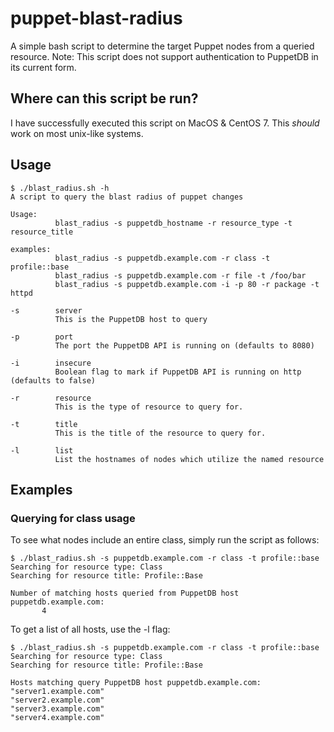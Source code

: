 # puppet-blast-radius
A simple bash script to determine the target Puppet nodes from a queried resource.  Note: This script does not support authentication to PuppetDB in its current form.

## Where can this script be run?
I have successfully executed this script on MacOS & CentOS 7.  This _should_ work on most unix-like systems.

## Usage

```
$ ./blast_radius.sh -h
A script to query the blast radius of puppet changes

Usage:
          blast_radius -s puppetdb_hostname -r resource_type -t resource_title

examples:
          blast_radius -s puppetdb.example.com -r class -t profile::base
          blast_radius -s puppetdb.example.com -r file -t /foo/bar
          blast_radius -s puppetdb.example.com -i -p 80 -r package -t httpd

-s        server
          This is the PuppetDB host to query

-p        port
          The port the PuppetDB API is running on (defaults to 8080)

-i        insecure
          Boolean flag to mark if PuppetDB API is running on http (defaults to false)

-r        resource
          This is the type of resource to query for.

-t        title
          This is the title of the resource to query for.

-l        list
          List the hostnames of nodes which utilize the named resource
```

## Examples
### Querying for class usage
To see what nodes include an entire class, simply run the script as follows:

```
$ ./blast_radius.sh -s puppetdb.example.com -r class -t profile::base
Searching for resource type: Class
Searching for resource title: Profile::Base

Number of matching hosts queried from PuppetDB host puppetdb.example.com:
       4
```

To get a list of all hosts, use the -l flag:

```
$ ./blast_radius.sh -s puppetdb.example.com -r class -t profile::base
Searching for resource type: Class
Searching for resource title: Profile::Base

Hosts matching query PuppetDB host puppetdb.example.com:
"server1.example.com"
"server2.example.com"
"server3.example.com"
"server4.example.com"
```
